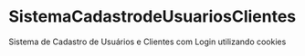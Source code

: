 # SistemaCadastrodeUsuariosClientes
Sistema de Cadastro de Usuários e Clientes com Login utilizando cookies

